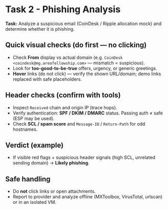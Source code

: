 # Task 2 - Phishing Analysis

**Task:** Analyze a suspicious email (CoinDesk / Ripple allocation mock) and determine whether it is phishing.

## Quick visual checks (do first — no clicking)
- Check **From** display vs actual domain (e.g. `CoinDesk <coindesk@mg.areafellowship.com>` — mismatch = suspicious).  
- Look for **too-good-to-be-true** offers, urgency, or generic greetings.  
- **Hover** links (do not click) — verify the shown URL/domain; demo links replaced with safe placeholders.

## Header checks (confirm with tools)
- Inspect `Received` chain and origin IP (trace hops).  
- Verify authentication: **SPF / DKIM / DMARC** status. Passing auth ≠ safe (ESP may be used).  
- Check **SCL / spam score** and `Message-ID` / `Return-Path` for odd hostnames.

## Verdict (example)
- If visible red flags + suspicious header signals (high SCL, unrelated sending domain) → **Likely phishing**.

## Safe handling
- Do **not** click links or open attachments.  
- Report to provider and analyze offline (MXToolbox, VirusTotal, urlscan) or in an isolated VM.
